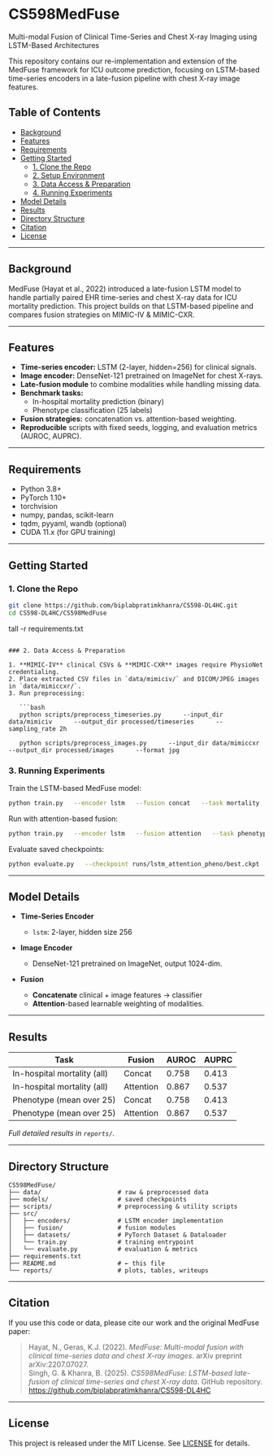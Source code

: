 # CS598MedFuse

Multi-modal Fusion of Clinical Time-Series and Chest X-ray Imaging using LSTM-Based Architectures

This repository contains our re-implementation and extension of the MedFuse framework for ICU outcome prediction, focusing on LSTM-based time-series encoders in a late-fusion pipeline with chest X-ray image features.

## Table of Contents

- [Background](#background)
- [Features](#features)
- [Requirements](#requirements)
- [Getting Started](#getting-started)
  - [1. Clone the Repo](#1-clone-the-repo)
  - [2. Setup Environment](#2-setup-environment)
  - [3. Data Access & Preparation](#3-data-access--preparation)
  - [4. Running Experiments](#4-running-experiments)
- [Model Details](#model-details)
- [Results](#results)
- [Directory Structure](#directory-structure)
- [Citation](#citation)
- [License](#license)

---

## Background

MedFuse (Hayat et al., 2022) introduced a late-fusion LSTM model to handle partially paired EHR time-series and chest X-ray data for ICU mortality prediction.
This project builds on that LSTM-based pipeline and compares fusion strategies on MIMIC-IV & MIMIC-CXR.

---

## Features

- **Time-series encoder:** LSTM (2-layer, hidden=256) for clinical signals.
- **Image encoder:** DenseNet-121 pretrained on ImageNet for chest X-rays.
- **Late-fusion module** to combine modalities while handling missing data.
- **Benchmark tasks:**
  - In-hospital mortality prediction (binary)
  - Phenotype classification (25 labels)
- **Fusion strategies:** concatenation vs. attention-based weighting.
- **Reproducible** scripts with fixed seeds, logging, and evaluation metrics (AUROC, AUPRC).

---

## Requirements

- Python 3.8+
- PyTorch 1.10+
- torchvision
- numpy, pandas, scikit-learn
- tqdm, pyyaml, wandb (optional)
- CUDA 11.x (for GPU training)


---

## Getting Started

### 1. Clone the Repo

```bash
git clone https://github.com/biplabpratimkhanra/CS598-DL4HC.git
cd CS598-DL4HC/CS598MedFuse
```

tall -r requirements.txt
```

### 2. Data Access & Preparation

1. **MIMIC-IV** clinical CSVs & **MIMIC-CXR** images require PhysioNet credentialing.
2. Place extracted CSV files in `data/mimiciv/` and DICOM/JPEG images in `data/mimiccxr/`.
3. Run preprocessing:

   ```bash
   python scripts/preprocess_timeseries.py      --input_dir data/mimiciv      --output_dir processed/timeseries      --sampling_rate 2h

   python scripts/preprocess_images.py      --input_dir data/mimiccxr      --output_dir processed/images      --format jpg
   ```

### 3. Running Experiments

Train the LSTM-based MedFuse model:

```bash
python train.py   --encoder lstm   --fusion concat   --task mortality   --data_dir processed   --output_dir runs/lstm_concat_mort
```

Run with attention-based fusion:

```bash
python train.py   --encoder lstm   --fusion attention   --task phenotyping   --data_dir processed   --output_dir runs/lstm_attention_pheno
```

Evaluate saved checkpoints:

```bash
python evaluate.py   --checkpoint runs/lstm_attention_pheno/best.ckpt   --data_dir processed   --metrics auroc auprc
```

---

## Model Details

- **Time-Series Encoder**
  - `lstm`: 2-layer, hidden size 256

- **Image Encoder**
  - DenseNet-121 pretrained on ImageNet, output 1024-dim.

- **Fusion**
  - **Concatenate** clinical + image features -> classifier
  - **Attention**-based learnable weighting of modalities.

---

## Results

| Task                         | Fusion    | AUROC  | AUPRC  |
|------------------------------|-----------|--------|--------|
| In-hospital mortality (all)  | Concat    | 0.758  | 0.413  |
| In-hospital mortality (all)  | Attention | 0.867  | 0.537  |
| Phenotype (mean over 25)     | Concat    | 0.758  | 0.413  |
| Phenotype (mean over 25)     | Attention | 0.867  | 0.537  |

*Full detailed results in `reports/`.*

---

## Directory Structure

```
CS598MedFuse/
├── data/                     # raw & preprocessed data
├── models/                   # saved checkpoints
├── scripts/                  # preprocessing & utility scripts
├── src/
│   ├── encoders/             # LSTM encoder implementation
│   ├── fusion/               # fusion modules
│   ├── datasets/             # PyTorch Dataset & Dataloader
│   └── train.py              # training entrypoint
│   └── evaluate.py           # evaluation & metrics
├── requirements.txt
├── README.md                 # ← this file
└── reports/                  # plots, tables, writeups
```

---

## Citation

If you use this code or data, please cite our work and the original MedFuse paper:

> Hayat, N., Geras, K.J. (2022). _MedFuse: Multi-modal fusion with clinical time-series data and chest X-ray images_. arXiv preprint arXiv:2207.07027.  
> Singh, G. & Khanra, B. (2025). _CS598MedFuse: LSTM-based late-fusion of clinical time-series and chest X-ray data_. GitHub repository. https://github.com/biplabpratimkhanra/CS598-DL4HC

---

## License

This project is released under the MIT License. See [LICENSE](LICENSE) for details.
